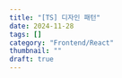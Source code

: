 ```yaml
---
title: "[TS] 디자인 패턴"
date: 2024-11-28
tags: []
category: "Frontend/React"
thumbnail: ""
draft: true
---
```


